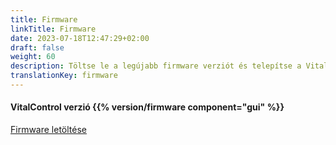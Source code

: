 ```yaml
---
title: Firmware
linkTitle: Firmware
date: 2023-07-18T12:47:29+02:00
draft: false
weight: 60
description: Töltse le a legújabb firmware verziót és telepítse a VitalControl eszközére.
translationKey: firmware
---
```

#### VitalControl verzió {{% version/firmware component="gui" %}}

<a href="/download/firmware.vcu" role="button" class="btn btn-primary btn-lg">Firmware letöltése</a>
